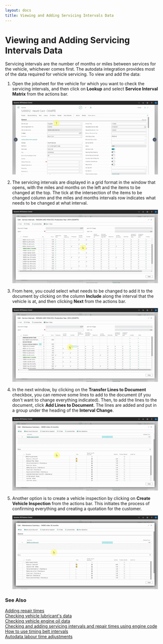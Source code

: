 ```yaml
---
layout: docs
title: Viewing and Adding Servicing Intervals Data
---
```


# Viewing and Adding Servicing Intervals Data

Servicing intervals are the number of months or miles between services for the vehicle, whichever comes first. The autodata integration provides most of the data required for vehicle servicing. To view and add the data:
1. Open the jobsheet for the vehicle for which you want to check the servicing intervals, and then click on **Lookup** and select **Service Interval Matrix** from the actions bar.

   ![](media/garagehive-autodata-service-intervals1.gif)

2. The servicing intervals are displayed in a grid format in the window that opens, with the miles and months on the left and the items to be changed at the top. The tick at the intersection of the items to be changed column and the miles and months intervals row indicates what needs to be changed at what interval.

   ![](media/garagehive-autodata-service-intervals2.gif)

3. From here, you could select what needs to be changed to add it to the document by clicking on the column **Include** along the interval that the vehicle is at, and then clicking **Next** from the actions bar.

   ![](media/garagehive-autodata-service-intervals3.gif)

4. In the next window, by clicking on the **Transfer Lines to Document** checkbox, you can remove some lines to add to the document (if you don't want to change everything indicated). Then, to add the lines to the document, click **Add Lines to Document**. The lines are added and put in a group under the heading of the **Interval Change**.

   ![](media/garagehive-autodata-service-intervals4.gif)

5. Another option is to create a vehicle inspection by clicking on **Create Vehicle Inspection** from the actions bar. This initiates the process of confirming everything and creating a quotation for the customer.

   ![](media/garagehive-autodata-service-intervals5.gif)


### **See Also**

[Adding repair times](garagehive-autodata-adding-repair-times.html) \
[Checking vehicle lubricant's data](garagehive-autodata-checking-vehicle-lubricant-data.html) \
[Checking vehicle engine oil data](garagehive-autodata-viewing-vehicle-engine-oil-data.html) \
[Checking and adding servicing intervals and repair times using engine code](garagehive-autodata-checking-servicing-intervals-and-adding-repair-times-using-engine-code.html) \
[How to use timing belt intervals](garagehive-timing-belt-intervals-how-to-use-timing-belt-intervals.html) \
[Autodata labour time adjustments](garagehive-autodata-labour-time-adjustment.html)
